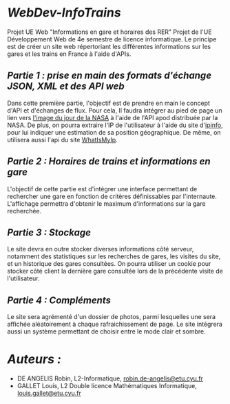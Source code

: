 # __*__WebDev-InfoTrains__*__

Projet UE Web "Informations en gare et horaires des RER"
Projet de l'UE Développement Web de 4e semestre de licence informatique. Le principe est de créer un site web répertoriant les différentes informations sur les gares et les trains en France à l'aide d'APIs.

## __*__Partie 1 : prise en main des formats d'échange JSON, XML et des API web__*__

Dans cette première partie, l'objectif est de prendre en main le concept d'API et d'échanges de flux. Pour cela, Il faudra intégrer au pied de page un lien vers [l'image du jour de la NASA](https://apod.nasa.gov/apod/) à l'aide de l'API apod distribuée par la NASA.
De plus, on pourra extraire l'IP de l'utilisateur à l'aide du site d'[ipinfo](https://ipinfo.io/), pour lui indiquer une estimation de sa position géographique.
De même, on utilisera aussi l'api du site [WhatIsMyIp](https://www.whatismyip.com/).

## __*__Partie 2 : Horaires de trains et informations en gare__*__

L'objectif de cette partie est d'intégrer une interface permettant de rechercher une gare en fonction de critères définissables par l'internaute. L'affichage permettra d'obtenir le maximum d'informations sur la gare recherchée.

## __*__Partie 3 : Stockage__*__

Le site devra en outre stocker diverses informations côté serveur, notamment des statistiques sur les recherches de gares, les visites du site, et un historique des gares consultées. On pourra utiliser un cookie pour stocker côté client la dernière gare consultée lors de la précédente visite de l'utilisateur.

## __*__Partie 4 : Compléments__*__

Le site sera agrémenté d'un dossier de photos, parmi lesquelles une sera affichée aléatoirement à chaque rafraichissement de page.
Le site intégrera aussi un système permettant de choisir entre le mode clair et sombre.

# __*__Auteurs :__*__
- DE ANGELIS Robin, L2-Informatique, <robin.de-angelis@etu.cyu.fr>
- GALLET Louis, L2 Double licence Mathématiques Informatique, <louis.gallet@etu.cyu.fr>
